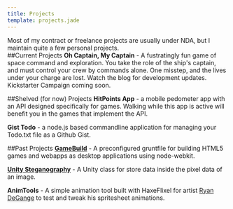 ```yaml
---
title: Projects
template: projects.jade
---
```


Most of my contract or freelance projects are usually under NDA, but I maintain quite a few personal projects.  
##Current Projects
**Oh Captain, My Captain** - A fustratingly fun game of space command and exploration. You take the role of the ship's captain, and must control your crew by commands alone. One misstep, and the lives under your charge are lost. Watch the blog for development updates. Kickstarter Campaign coming soon. 


##Shelved (for now) Projects
**HitPoints App** - a mobile pedometer app with an API designed specifically for games. Walking while this app is active will benefit you in the games that implement the API.

**Gist Todo** - a node.js based commandline application for managing your Todo.txt file as a Github Gist. 

##Past Projects
**[GameBuild](https://github.com/CheapDevotion/game-build)** - A preconfigured gruntfile for building HTML5 games and webapps as desktop applications using node-webkit.  

**[Unity Steganography](https://github.com/CheapDevotion/Steganography)** - A Unity class for store data inside the pixel data of an image.

**AnimTools** - A simple animation tool built with HaxeFlixel for artist [Ryan DeGange](http://empireeden.com) to test and tweak his spritesheet animations. 

